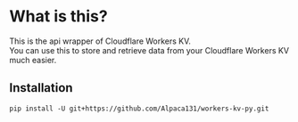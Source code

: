 # What is this?
This is the api wrapper of Cloudflare Workers KV.  
You can use this to store and retrieve data from your Cloudflare Workers KV much easier.


## Installation
`pip install -U git+https://github.com/Alpaca131/workers-kv-py.git`